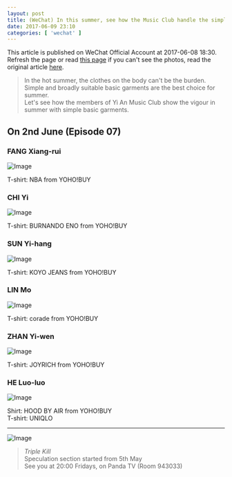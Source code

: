 ```yaml
---
layout: post
title: (WeChat) In this summer, see how the Music Club handle the simple basic garments~
date: 2017-06-09 23:10
categories: [ 'wechat' ]
---
```


This article is published on WeChat Official Account at 2017-06-08 18:30. Refresh the page or read [this page](https://github.com/Quadrifolium/originalplan/blob/gh-pages/_posts/WeChat/2017-06-09-WeChat-Original-Plan.md) if you can't see the photos, read the original article [here](https://mp.weixin.qq.com/s/e1axJMN-Bt2ekJrcF_6Xcw).

<!-- more -->

> In the hot summer, the clothes on the body can't be the burden. Simple and broadly suitable basic garments are the best choice for summer.  
> Let's see how the members of Yi An Music Club show the vigour in summer with simple basic garments.

## On 2nd June (Episode 07)

### FANG Xiang-rui

![Image](http://mmbiz.qpic.cn/mmbiz_png/XOMVurd7hjQziaXiczVbp69EKy1P9HN0xoa7uxydZAocDwMibjAQWXl99QwS8Cz0bLs2PSibYop1zXO3aFRhLPVq1Q/0)

T-shirt: NBA from YOHO!BUY

### CHI Yi

![Image](http://mmbiz.qpic.cn/mmbiz_png/XOMVurd7hjQziaXiczVbp69EKy1P9HN0xocPl8VI3npKawe7hIlr0v2PSCjazaSefky5Celicz7Gy9BEJjUdlCWvw/0)

T-shirt: BURNANDO ENO from YOHO!BUY

### SUN Yi-hang

![Image](http://mmbiz.qpic.cn/mmbiz_png/XOMVurd7hjQziaXiczVbp69EKy1P9HN0xoicFgsLvBHic6LhIZEQVo6nOfdRgicAiaAZU9xpqvXdH72N9U6KViaGWFXAw/0)

T-shirt: KOYO JEANS from YOHO!BUY

### LIN Mo

![Image](http://mmbiz.qpic.cn/mmbiz_png/XOMVurd7hjQziaXiczVbp69EKy1P9HN0xo4jty4M8NoauvRiamic3dqeQaryBfExS8HWibMbM1NUVInKYJsD0XiaYn7Q/0)

T-shirt: corade from YOHO!BUY

### ZHAN Yi-wen

![Image](http://mmbiz.qpic.cn/mmbiz_png/XOMVurd7hjQziaXiczVbp69EKy1P9HN0xoW5fstMtyq7mKGstvWxv5cWT1Pvn1VSQEAV7eJ334I0qzWicFDEh8IBQ/0)

T-shirt: JOYRICH from YOHO!BUY

### HE Luo-luo

![Image](http://mmbiz.qpic.cn/mmbiz_png/XOMVurd7hjQziaXiczVbp69EKy1P9HN0xoicmJmmUhBnsWumcwiciaM1iabQT5ibm2eFFiceBK84MgvnXx5nq3baibExjkg/0)

Shirt: HOOD BY AIR from YOHO!BUY  
T-shirt: UNIQLO

---

![Image](http://mmbiz.qpic.cn/mmbiz_jpg/XOMVurd7hjQziaXiczVbp69EKy1P9HN0xoUTodX2Q01QqnczZib7XuQ5z2jR7zTjsrq1TQgLmmjzDOSru7Exia7xmA/640)

> *Triple Kill*  
> Speculation section started from 5th May  
> See you at 20:00 Fridays, on Panda TV (Room 943033)
